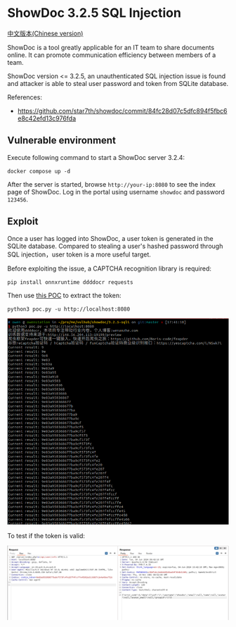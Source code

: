 # ShowDoc 3.2.5 SQL Injection

[中文版本(Chinese version)](README.zh-cn.md)

ShowDoc is a tool greatly applicable for an IT team to share documents online. It can promote communication efficiency between members of a team.

ShowDoc version <= 3.2.5, an unauthenticated SQL injection issue is found and attacker is able to steal user password and token from SQLite database.

References:

- <https://github.com/star7th/showdoc/commit/84fc28d07c5dfc894f5fbc6e8c42efd13c976fda>

## Vulnerable environment

Execute following command to start a ShowDoc server 3.2.4:

```
docker compose up -d
```

After the server is started, browse `http://your-ip:8080` to see the index page of ShowDoc. Log in the portal using username `showdoc` and password `123456`.

## Exploit

Once a user has logged into ShowDoc, a user token is generated in the SQLite database. Compared to stealing a user's hashed password through SQL injection，user token is a more useful target.

Before exploiting the issue, a CAPTCHA recognition library is required:

```
pip install onnxruntime ddddocr requests
```

Then use [this POC](poc.py) to extract the token:

```
python3 poc.py -u http://localhost:8080
```

![](1.png)

To test if the token is valid:

![](2.png)
